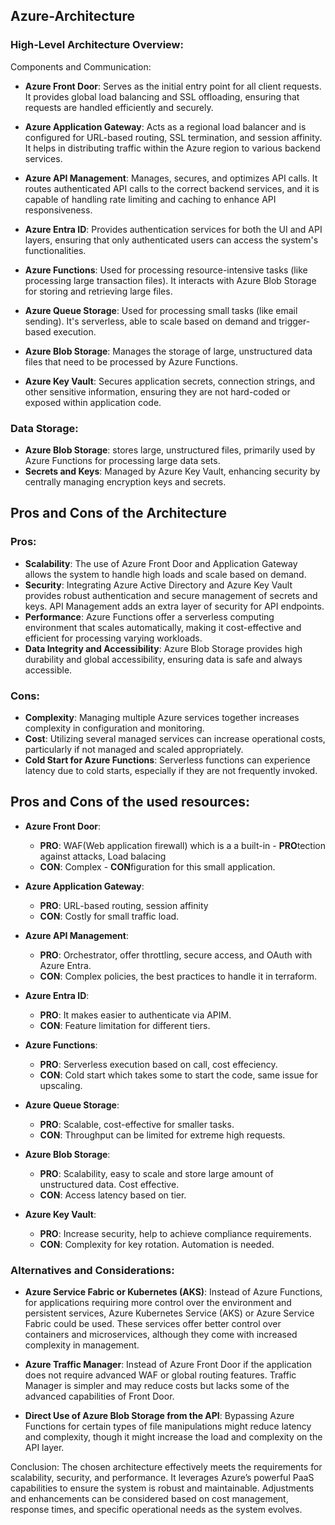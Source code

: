 ## Azure-Architecture



### High-Level Architecture Overview:
Components and Communication:
- **Azure Front Door**: Serves as the initial entry point for all client requests. It provides global load balancing and SSL offloading, ensuring that requests are handled efficiently and securely.

- **Azure Application Gateway**: Acts as a regional load balancer and is configured for URL-based routing, SSL termination, and session affinity. It helps in distributing traffic within the Azure region to various backend services.

- **Azure API Management**: Manages, secures, and optimizes API calls. It routes authenticated API calls to the correct backend services, and it is capable of handling rate limiting and caching to enhance API responsiveness.

- **Azure Entra ID**: Provides authentication services for both the UI and API layers, ensuring that only authenticated users can access the system's functionalities.

- **Azure Functions**: Used for processing resource-intensive tasks (like processing large transaction files). It interacts with Azure Blob Storage for storing and retrieving large files.
  
- **Azure Queue Storage**: Used for processing small tasks (like email sending). It's serverless, able to scale based on demand and trigger-based execution. 

- **Azure Blob Storage**: Manages the storage of large, unstructured data files that need to be processed by Azure Functions.

- **Azure Key Vault**: Secures application secrets, connection strings, and other sensitive information, ensuring they are not hard-coded or exposed within application code.

### Data Storage:
- **Azure Blob Storage**:  stores large, unstructured files, primarily used by Azure Functions for processing large data sets.
- **Secrets and Keys**: Managed by Azure Key Vault, enhancing security by centrally managing encryption keys and secrets.
  
## Pros and Cons of the Architecture

### Pros:
- **Scalability**: The use of Azure Front Door and Application Gateway allows the system to handle high loads and scale based on demand.
- **Security**: Integrating Azure Active Directory and Azure Key Vault provides robust authentication and secure management of secrets and keys. API Management adds an extra layer of security for API endpoints.
- **Performance**: Azure Functions offer a serverless computing environment that scales automatically, making it cost-effective and efficient for processing varying workloads.
- **Data Integrity and Accessibility**: Azure Blob Storage provides high durability and global accessibility, ensuring data is safe and always accessible.
### Cons:
- **Complexity**: Managing multiple Azure services together increases complexity in configuration and monitoring.
- **Cost**: Utilizing several managed services can increase operational costs, particularly if not managed and scaled appropriately.
- **Cold Start for Azure Functions**: Serverless functions can experience latency due to cold starts, especially if they are not frequently invoked.

## Pros and Cons of the used resources:

- **Azure Front Door**:
  - **PRO**: WAF(Web application firewall) which is a a built-in - **PRO**tection against attacks, Load balacing
  - **CON**: Complex - **CON**figuration for this small application. 
- **Azure Application Gateway**:
  - **PRO**: URL-based routing, session affinity
  - **CON**: Costly for small traffic load.

- **Azure API Management**:
  - **PRO**: Orchestrator, offer throttling, secure access, and OAuth  with Azure Entra. 
  - **CON**: Complex policies, the best practices to handle it in terraform. 
- **Azure Entra ID**:
  - **PRO**: It makes easier to authenticate via APIM. 
  - **CON**: Feature limitation for different tiers. 

- **Azure Functions**:
  - **PRO**: Serverless execution based on call, cost effeciency.
  - **CON**: Cold start which takes some to start the code, same issue for upscaling.
  
- **Azure Queue Storage**:
  - **PRO**: Scalable, cost-effective for smaller tasks.
  - **CON**: Throughput can be limited for extreme high requests. 
- **Azure Blob Storage**:
  - **PRO**: Scalability, easy to scale and store large amount of unstructured data. Cost effective. 
  - **CON**: Access latency based on tier. 

- **Azure Key Vault**:
  - **PRO**: Increase security, help to achieve compliance requirements. 
  - **CON**: Complexity for key rotation. Automation is needed. 

### Alternatives and Considerations:
- **Azure Service Fabric or Kubernetes (AKS)**: Instead of Azure Functions, for applications requiring more control over the environment and persistent services, Azure Kubernetes Service (AKS) or Azure Service Fabric could be used. These services offer better control over containers and microservices, although they come with increased complexity in management.

- **Azure Traffic Manager**: Instead of Azure Front Door if the application does not require advanced WAF or global routing features. Traffic Manager is simpler and may reduce costs but lacks some of the advanced capabilities of Front Door.

- **Direct Use of Azure Blob Storage from the API**: Bypassing Azure Functions for certain types of file manipulations might reduce latency and complexity, though it might increase the load and complexity on the API layer.

Conclusion:
The chosen architecture effectively meets the requirements for scalability, security, and performance. It leverages Azure’s powerful PaaS capabilities to ensure the system is robust and maintainable. Adjustments and enhancements can be considered based on cost management, response times, and specific operational needs as the system evolves.
